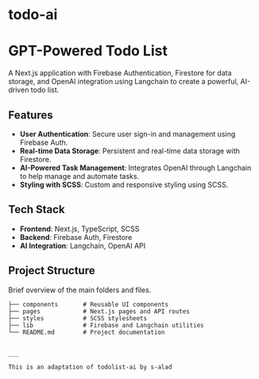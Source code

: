 # todo-ai
# GPT-Powered Todo List

A Next.js application with Firebase Authentication, Firestore for data storage, and OpenAI integration using Langchain to create a powerful, AI-driven todo list.

## Features

- **User Authentication**: Secure user sign-in and management using Firebase Auth.
- **Real-time Data Storage**: Persistent and real-time data storage with Firestore.
- **AI-Powered Task Management**: Integrates OpenAI through Langchain to help manage and automate tasks.
- **Styling with SCSS**: Custom and responsive styling using SCSS.

## Tech Stack

- **Frontend**: Next.js, TypeScript, SCSS
- **Backend**: Firebase Auth, Firestore
- **AI Integration**: Langchain, OpenAI API

## Project Structure

Brief overview of the main folders and files.

```plaintext
├── components       # Reusable UI components
├── pages            # Next.js pages and API routes
├── styles           # SCSS stylesheets
├── lib              # Firebase and Langchain utilities
└── README.md        # Project documentation


___

This is an adaptation of todolist-ai by s-alad
